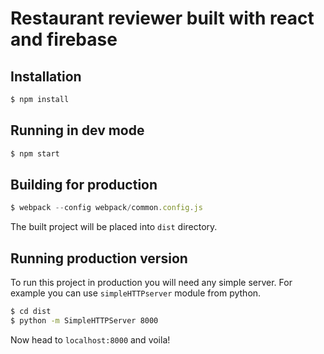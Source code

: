 # Restaurant reviewer built with react and firebase

## Installation
```javascript
$ npm install
```

## Running in dev mode
```javascript
$ npm start
```

## Building for production
```javascript
$ webpack --config webpack/common.config.js
```

The built project will be placed into `dist` directory. 

## Running production version

To run this project in production you will need any simple server.
For example you can use `simpleHTTPserver` module from python.
 
 ```bash
 $ cd dist
 $ python -m SimpleHTTPServer 8000
 ```

Now head to `localhost:8000` and voila!
